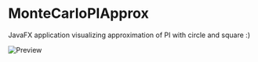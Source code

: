 # MonteCarloPIApprox

JavaFX application visualizing approximation of PI with circle and square :)

![Preview](https://media.giphy.com/media/vSlVHewVr9rD10aTPl/giphy.gif)
